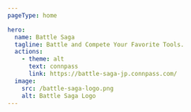 ```yaml
---
pageType: home

hero:
  name: Battle Saga
  tagline: Battle and Compete Your Favorite Tools.
  actions:
    - theme: alt
      text: connpass
      link: https://battle-saga-jp.connpass.com/
  image:
    src: /battle-saga-logo.png
    alt: Battle Saga Logo
---
```

